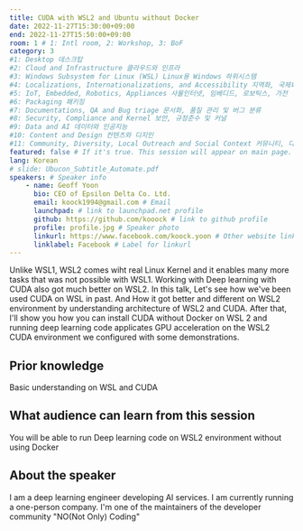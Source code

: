 ```yaml
---
title: CUDA with WSL2 and Ubuntu without Docker
date: 2022-11-27T15:30:00+09:00
end: 2022-11-27T15:50:00+09:00
room: 1 # 1: Intl room, 2: Workshop, 3: BoF
category: 3
#1: Desktop 데스크탑
#2: Cloud and Infrastructure 클라우드와 인프라
#3: Windows Subsystem for Linux (WSL) Linux용 Windows 하위시스템
#4: Localizations, Internationalizations, and Accessibility 지역화, 국제화 및 접근성
#5: IoT, Embedded, Robotics, Appliances 사물인터넷, 임베디드, 로보틱스, 가전
#6: Packaging 패키징
#7: Documentations, QA and Bug triage 문서화, 품질 관리 및 버그 분류
#8: Security, Compliance and Kernel 보안, 규정준수 및 커널
#9: Data and AI 데이터와 인공지능
#10: Content and Design 컨텐츠와 디지인
#11: Community, Diversity, Local Outreach and Social Context 커뮤니티, 다양성, 지역 사회 협력과 사회적 관점
featured: false # If it's true. This session will appear on main page.
lang: Korean
# slide: Ubucon_Subtitle_Automate.pdf
speakers: # Speaker info
    - name: Geoff Yoon
      bio: CEO of Epsilon Delta Co. Ltd.
      email: koock1994@gmail.com # Email
      launchpad: # link to launchpad.net profile
      github: https://github.com/kooock # link to github profile
      profile: profile.jpg # Speaker photo
      linkurl: https://www.facebook.com/koock.yoon # Other website link url
      linklabel: Facebook # Label for linkurl
---
```


Unlike WSL1, WSL2 comes wiht real Linux Kernel and it enables many more tasks that was not possible with WSL1. Working with Deep learning with CUDA also got much better on WSL2. In this talk, Let's see how we've been used CUDA on WSL in past. And How it got better and different on WSL2 environment by understanding architecture of WSL2 and CUDA. After that, I'll show you how you can install CUDA without Docker on WSL 2 and running deep learning code applicates GPU acceleration on the WSL2 CUDA environment we configured with some demonstrations.

## Prior knowledge

Basic understanding on WSL and CUDA

## What audience can learn from this session
You will be able to run Deep learning code on WSL2 environment without using Docker

## About the speaker
I am a deep learning engineer developing AI services. I am currently running a one-person company.  I'm one of the maintainers of the developer community "NO(Not Only) Coding"
